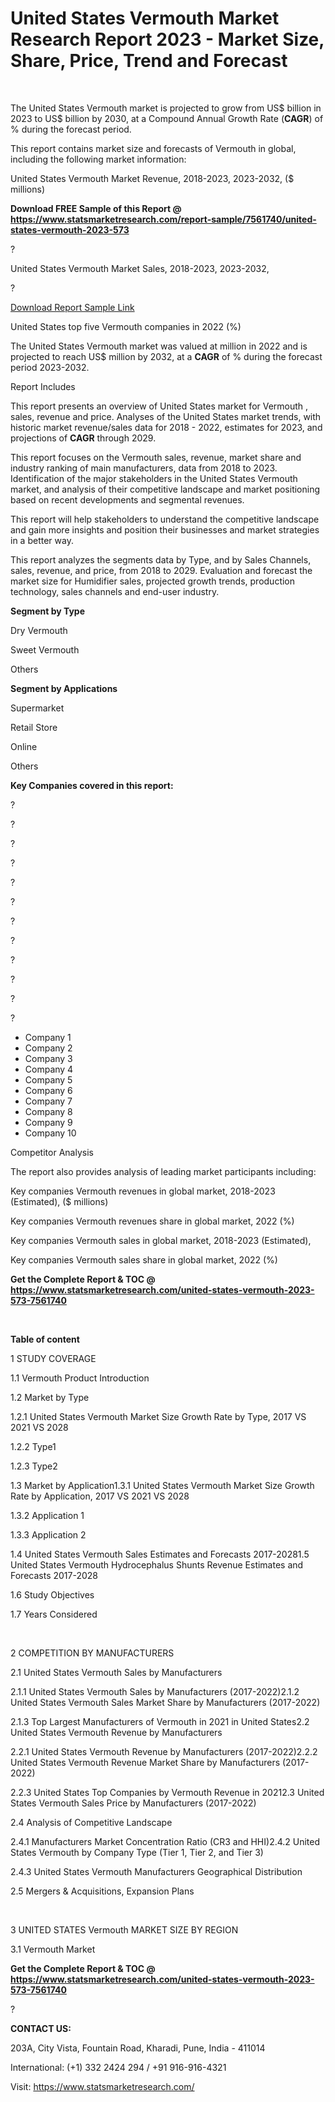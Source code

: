 <h1>United States Vermouth Market Research Report 2023 - Market Size, Share, Price, Trend and Forecast</h1><br/><p>The United States Vermouth market is projected to grow from US$ billion in 2023 to US$ billion by 2030, at a Compound Annual Growth Rate (<strong>CAGR</strong>) of % during the forecast period.</p>
 
 
 
 <p>This report contains market size and forecasts of Vermouth in global, including the following market information:</p>
 
 
 
 <p>United States Vermouth Market Revenue, 2018-2023, 2023-2032, ($ millions)</p>
 
 
 
 <div><b>Download FREE Sample of this Report @ <a href="https://www.statsmarketresearch.com/download-free-sample/7561740/united-states-vermouth-2023-573">https://www.statsmarketresearch.com/report-sample/7561740/united-states-vermouth-2023-573</a></b></div>
 
 
 
 <p>? </p>
 
 
 
 <p>United States Vermouth Market Sales, 2018-2023, 2023-2032,</p>
 
 
 
 <p>? </p>
 
 
 
 <p><a href="https://www.statsmarketresearch.com/download-free-sample/7561740/united-states-vermouth-2023-573">Download Report Sample Link</a></p>
 
 
 
 <p>United States top five Vermouth companies in 2022 (%)</p>
 
 
 
 <p>The United States Vermouth market was valued at million in 2022 and is projected to reach US$ million by 2032, at a <strong>CAGR</strong> of % during the forecast period 2023-2032.</p>
 
 
 
 <p>Report Includes</p>
 
 
 
 <p>This report presents an overview of United States market for Vermouth , sales, revenue and price. Analyses of the United States market trends, with historic market revenue/sales data for 2018 - 2022, estimates for 2023, and projections of <strong>CAGR</strong> through 2029.</p>
 
 
 
 <p>This report focuses on the Vermouth sales, revenue, market share and industry ranking of main manufacturers, data from 2018 to 2023. Identification of the major stakeholders in the United States Vermouth market, and analysis of their competitive landscape and market positioning based on recent developments and segmental revenues.</p>
 
 
 
 <p>This report will help stakeholders to understand the competitive landscape and gain more insights and position their businesses and market strategies in a better way.</p>
 
 
 
 <p>This report analyzes the segments data by Type, and by Sales Channels, sales, revenue, and price, from 2018 to 2029. Evaluation and forecast the market size for Humidifier sales, projected growth trends, production technology, sales channels and end-user industry.</p>
 
 
 
 <p><strong>Segment by Type</strong></p>
 
 
 
 <p>Dry Vermouth</p>
 
 
 
 <p>Sweet Vermouth</p>
 
 
 
 <p>Others</p>
 
 
 
 <p><strong>Segment <strong><strong>by Applications</strong></strong></strong></p>
 
 
 
 <p>Supermarket</p>
 
 
 
 <p>Retail Store</p>
 
 
 
 <p>Online</p>
 
 
 
 <p>Others</p>
 
 
 
 <p><strong>Key Companies covered in this report:</strong></p>
 
 
 
 <p>? </p>
 
 
 
 <p>? </p>
 
 
 
 <p>? </p>
 
 
 
 <p>? </p>
 
 
 
 <p>? </p>
 
 
 
 <p>? </p>
 
 
 
 <p>? </p>
 
 
 
 <p>? </p>
 
 
 
 <p>? </p>
 
 
 
 <p>? </p>
 
 
 
 <p>? </p>
 
 
 
 <p>? </p>
 
 
 
 <ul>
 
 <li>Company 1</li>
 
 <li>Company 2</li>
 
 <li>Company 3</li>
 
 <li>Company 4</li>
 
 <li>Company 5</li>
 
 <li>Company 6</li>
 
 <li>Company 7</li>
 
 <li>Company 8</li>
 
 <li>Company 9</li>
 
 <li>Company 10</li>
 
 </ul>
 
 
 
 <p>Competitor Analysis</p>
 
 
 
 <p>The report also provides analysis of leading market participants including:</p>
 
 
 
 <p>Key companies Vermouth revenues in global market, 2018-2023 (Estimated), ($ millions)</p>
 
 
 
 <p>Key companies Vermouth revenues share in global market, 2022 (%)</p>
 
 
 
 <p>Key companies Vermouth sales in global market, 2018-2023 (Estimated),</p>
 
 
 
 <p>Key companies Vermouth sales share in global market, 2022 (%)</p>
 
 
 
 <div><b>Get the Complete Report & TOC @ <a href="https://www.statsmarketresearch.com/united-states-vermouth-2023-573-7561740">https://www.statsmarketresearch.com/united-states-vermouth-2023-573-7561740</a></b></div>
 
 
 
 <p><br />
 
 <b>Table of content</b></p>
 
 
 
 <p>1 STUDY COVERAGE<br />
 
 1.1 Vermouth Product Introduction<br />
 
 1.2 Market by Type<br />
 
 1.2.1 United States Vermouth Market Size Growth Rate by Type, 2017 VS 2021 VS 2028<br />
 
 1.2.2 Type1<br />
 
 1.2.3 Type2<br />
 
 1.3 Market by Application1.3.1 United States Vermouth Market Size Growth Rate by Application, 2017 VS 2021 VS 2028<br />
 
 1.3.2 Application 1<br />
 
 1.3.3 Application 2<br />
 
 1.4 United States Vermouth Sales Estimates and Forecasts 2017-20281.5 United States Vermouth Hydrocephalus Shunts Revenue Estimates and Forecasts 2017-2028<br />
 
 1.6 Study Objectives<br />
 
 1.7 Years Considered<br />
 
 <br />
 
 2 COMPETITION BY MANUFACTURERS<br />
 
 2.1 United States Vermouth Sales by Manufacturers<br />
 
 2.1.1 United States Vermouth Sales by Manufacturers (2017-2022)2.1.2 United States Vermouth Sales Market Share by Manufacturers (2017-2022)<br />
 
 2.1.3 Top Largest Manufacturers of Vermouth in 2021 in United States2.2 United States Vermouth Revenue by Manufacturers<br />
 
 2.2.1 United States Vermouth Revenue by Manufacturers (2017-2022)2.2.2 United States Vermouth Revenue Market Share by Manufacturers (2017-2022)<br />
 
 2.2.3 United States Top Companies by Vermouth Revenue in 20212.3 United States Vermouth Sales Price by Manufacturers (2017-2022)<br />
 
 2.4 Analysis of Competitive Landscape<br />
 
 2.4.1 Manufacturers Market Concentration Ratio (CR3 and HHI)2.4.2 United States Vermouth by Company Type (Tier 1, Tier 2, and Tier 3)<br />
 
 2.4.3 United States Vermouth Manufacturers Geographical Distribution<br />
 
 2.5 Mergers & Acquisitions, Expansion Plans<br />
 
 <br />
 
 3 UNITED STATES Vermouth MARKET SIZE BY REGION<br />
 
 3.1 Vermouth Market</p>
 
 
 
 <div><b>Get the Complete Report & TOC @ <a href="https://www.statsmarketresearch.com/united-states-vermouth-2023-573-7561740">https://www.statsmarketresearch.com/united-states-vermouth-2023-573-7561740</a></b></div>
 
 
 
 <p>? </p>
 
 
 
 <p><b>CONTACT US:</b><br />
 
 203A, City Vista, Fountain Road, Kharadi, Pune, India - 411014<br />
 
 International: (+1) 332 2424 294 / +91 916-916-4321<br />
 
 Visit: <a href="https://www.statsmarketresearch.com/">https://www.statsmarketresearch.com/</a></p>